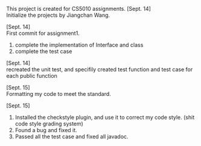 This project is created for CS5010 assignments.
[Sept. 14]   
Initialize the projects by Jiangchan Wang.

[Sept. 14]   
First commit for assignment1.
1. complete the implementation of Interface and class
2. complete the test case 

[Sept. 14]   
recreated the unit test, and specifily created test function and test case for each public function

[Sept. 15]   
Formatting my code to meet the standard.

[Sept. 15]    
1. Installed the checkstyle plugin, and use it to correct my code style. (shit code style grading system)
2. Found a bug and fixed it.
3. Passed all the test case and fixed all javadoc.
